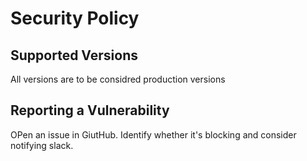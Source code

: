# Security Policy

## Supported Versions

All versions are to be considred production versions 


## Reporting a Vulnerability

OPen an issue in GiutHub.  Identify whether it's blocking and consider notifying slack.
